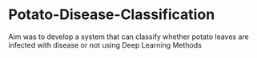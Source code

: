 # Potato-Disease-Classification
Aim was to develop a system that can classify whether potato leaves are infected with disease or not using Deep Learning Methods
